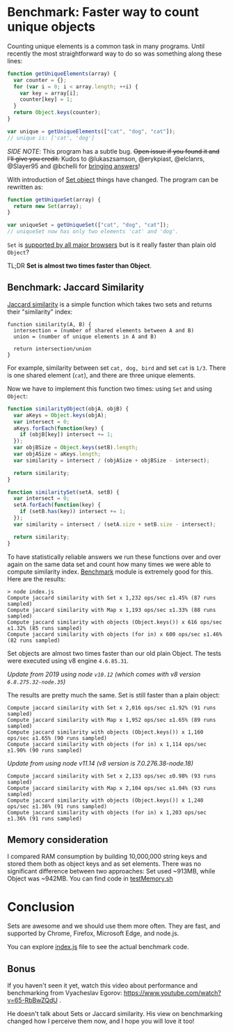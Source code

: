 # Benchmark: Faster way to count unique objects

Counting unique elements is a common task in many programs.
Until recently the most straightforward way to do so was something along
these lines:

```js
function getUniqueElements(array) {
  var counter = {};
  for (var i = 0; i < array.length; ++i) {
    var key = array[i];
    counter[key] = 1;
  }
  return Object.keys(counter);
}

var unique = getUniqueElements(["cat", "dog", "cat"]);
// unique is: ['cat', 'dog']
```

_SIDE NOTE_: This program has a subtle bug. ~~Open issue if you found it and
I'll give you credit.~~ Kudos to @lukaszsamson, @erykpiast, @elclanrs, @Slayer95
and @bchelli for [bringing answers](https://github.com/anvaka/set-vs-object/issues)!

With introduction of [Set object](https://developer.mozilla.org/en-US/docs/Web/JavaScript/Reference/Global_Objects/Set)
things have changed. The program can be rewritten as:

```js
function getUniqueSet(array) {
  return new Set(array);
}

var uniqueSet = getUniqueSet(["cat", "dog", "cat"]);
// uniqueSet now has only two elements 'cat' and 'dog'.
```

`Set` is [supported by all major browsers](https://developer.mozilla.org/en-US/docs/Web/JavaScript/Reference/Global_Objects/Set#Browser_compatibility)
but is it really faster than plain old `Object`?

TL;DR **Set is almost two times faster than Object**.

## Benchmark: Jaccard Similarity

[Jaccard similarity](https://en.wikipedia.org/wiki/Jaccard_index) is a simple
function which takes two sets and returns their "similarity" index:

```
function similarity(A, B) {
  intersection = (number of shared elements between A and B)
  union = (number of unique elements in A and B)

  return intersection/union
}
```

For example, similarity between set `cat, dog, bird` and set `cat` is `1/3`.
There is one shared element (`cat`), and there are three unique elements.

Now we have to implement this function two times: using `Set` and using `Object`:

```js
function similarityObject(objA, objB) {
  var aKeys = Object.keys(objA);
  var intersect = 0;
  aKeys.forEach(function(key) {
    if (objB[key]) intersect += 1;
  });
  var objBSize = Object.keys(setB).length;
  var objASize = aKeys.length;
  var similarity = intersect / (objASize + objBSize - intersect);

  return similarity;
}

function similaritySet(setA, setB) {
  var intersect = 0;
  setA.forEach(function(key) {
    if (setB.has(key)) intersect += 1;
  });
  var similarity = intersect / (setA.size + setB.size - intersect);

  return similarity;
}
```

To have statistically reliable answers we run these functions over
and over again on the same data set and count how many times we were able to
compute similarity index. [Benchmark](https://www.npmjs.com/package/benchmark)
module is extremely good for this. Here are the results:

```
> node index.js
Compute jaccard similarity with Set x 1,232 ops/sec ±1.45% (87 runs sampled)
Compute jaccard similarity with Map x 1,193 ops/sec ±1.33% (88 runs sampled)
Compute jaccard similarity with objects (Object.keys()) x 616 ops/sec ±1.32% (85 runs sampled)
Compute jaccard similarity with objects (for in) x 600 ops/sec ±1.46% (82 runs sampled)
```

Set objects are almost two times faster than our old plain Object. The tests
were executed using v8 engine `4.6.85.31`.

_Update from 2019 using node `v10.12` (which comes with v8 version `6.8.275.32-node.35`)_

The results are pretty much the same. Set is still faster than a plain object:

```
Compute jaccard similarity with Set x 2,016 ops/sec ±1.92% (91 runs sampled)
Compute jaccard similarity with Map x 1,952 ops/sec ±1.65% (89 runs sampled)
Compute jaccard similarity with objects (Object.keys()) x 1,160 ops/sec ±1.65% (90 runs sampled)
Compute jaccard similarity with objects (for in) x 1,114 ops/sec ±1.90% (90 runs sampled)
```

_Update from using node v11.14 (v8 version is 7.0.276.38-node.18)_

```
Compute jaccard similarity with Set x 2,133 ops/sec ±0.98% (93 runs sampled)
Compute jaccard similarity with Map x 2,104 ops/sec ±1.04% (93 runs sampled)
Compute jaccard similarity with objects (Object.keys()) x 1,240 ops/sec ±1.36% (91 runs sampled)
Compute jaccard similarity with objects (for in) x 1,203 ops/sec ±1.36% (91 runs sampled)
```

## Memory consideration

I compared RAM consumption by building 10,000,000 string keys and stored them
both as object keys and as set elements. There was no significant difference
between two approaches: Set used ~913MB, while Object was ~942MB. You can
find code in [testMemory.sh](https://github.com/anvaka/set-vs-object/blob/master/testMemory.sh)

# Conclusion

Sets are awesome and we should use them more often. They are fast, and supported
by Chrome, Firefox, Microsoft Edge, and node.js.

You can explore [index.js](https://github.com/anvaka/set-vs-object/blob/master/index.js)
file to see the actual benchmark code.

## Bonus

If you haven't seen it yet, watch this video about performance and benchmarking
from Vyacheslav Egorov: https://www.youtube.com/watch?v=65-RbBwZQdU .

He doesn't talk about Sets or Jaccard similarity. His view on benchmarking
changed how I perceive them now, and I hope you will love it too!
